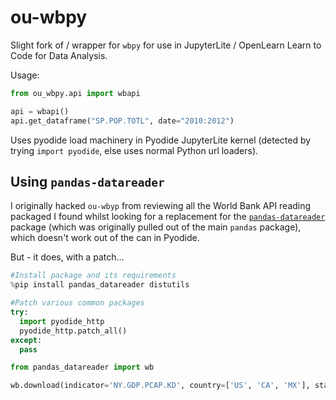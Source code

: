 # ou-wbpy

Slight fork of / wrapper for `wbpy` for use in JupyterLite / OpenLearn Learn to Code for Data Analysis.

Usage:

```python
from ou_wbpy.api import wbapi

api = wbapi()
api.get_dataframe("SP.POP.TOTL", date="2010:2012")

```

Uses pyodide load machinery in Pyodide JupyterLite kernel (detected by trying `import pyodide`, else uses normal Python url loaders).


## Using `pandas-datareader`

I originally hacked `ou-wbyp` from reviewing all the World Bank API reading packaged I found whilst looking for a replacement for the [`pandas-datareader`](pandas-datareader) package (which was originally pulled out of the main `pandas` package), which doesn't work out of the can in Pyodide.

But - it does, with a patch...

```python
#Install package and its requirements
%pip install pandas_datareader distutils

#Patch various common packages
try:
  import pyodide_http
  pyodide_http.patch_all()
except:
  pass

from pandas_datareader import wb

wb.download(indicator='NY.GDP.PCAP.KD', country=['US', 'CA', 'MX'], start=2005, end=2008)
```
